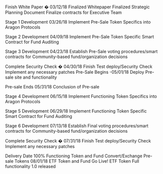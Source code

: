  Finish White Paper � 03/12/18 
 Finalized Whitepaper 
 Finalized Strategic Planning Document 
 Finalize contracts for Executive Team 
 
 
 Stage 1 Development 03/26/18 
 Implement Pre-Sale Token Specifics into Aragon Protocols 
 
 
 Stage 2 Development 04/09/18 
 Implement Pre-Sale Token Specific Smart Contract for Fund Auditing 
 
 
 Stage 3 Development 04/23/18 
 Establish Pre-Sale voting procedures/smart contracts for Community-based 
 fund/organization decisions 
 
 
 Complete Security Check � 04/30/18 
 Finish Test deploy/Security Check 
 Implement any necessary patches 
 Pre-Sale Begins -05/01/18 
 Deploy Pre-sale site and functionality 
 
 
 Pre-sale Ends 05/31/18 
 Conclusion of Pre-sale 
 
 
 Stage 4 Development 06/15/18 
 Implement Functioning Token Specifics into Aragon Protocols 
 
 
 Stage 5 Development 06/29/18 
 Implement Functioning Token Specific Smart Contract for Fund Auditing 
 
 
 Stage 6 Development 07/13/18 
 Establish Final voting procedures/smart contracts for Community-based 
 fund/organization decisions 
 

 Complete Security Check � 07/31/18 
 Finish Test deploy/Security Check 
 Implement any necessary patches 
 
 
 Delivery Date 100% Functioning Token and Fund Convert/Exchange Pre-sale Tokens 
 08/01/18 
 ETF Token and Fund Go Live! 
 ETF Token Full functionality 1.0 released 
